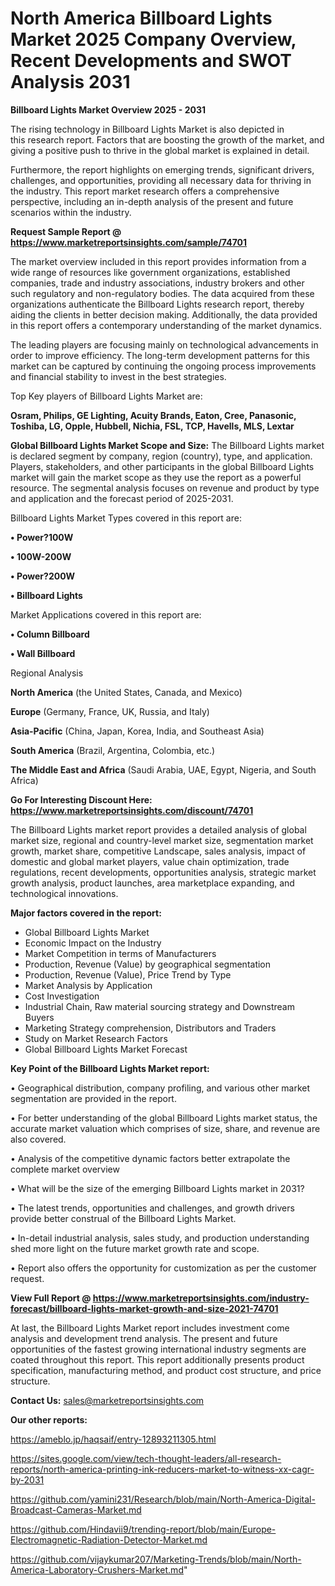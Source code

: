 # North America Billboard Lights Market 2025 Company Overview, Recent Developments and SWOT Analysis 2031

<Strong> Billboard Lights Market Overview 2025 - 2031</strong>

The rising technology in Billboard Lights Market is also depicted in this research report. Factors that are boosting the growth of the market, and giving a positive push to thrive in the global market is explained in detail.

Furthermore, the report highlights on emerging trends, significant drivers, challenges, and opportunities, providing all necessary data for thriving in the industry. This report market research offers a comprehensive perspective, including an in-depth analysis of the present and future scenarios within the industry.

<strong>Request Sample Report @ <a href=https://www.marketreportsinsights.com/sample/74701>https://www.marketreportsinsights.com/sample/74701</a></strong>

The market overview included in this report provides information from a wide range of resources like government organizations, established companies, trade and industry associations, industry brokers and other such regulatory and non-regulatory bodies. The data acquired from these organizations authenticate the Billboard Lights research report, thereby aiding the clients in better decision making. Additionally, the data provided in this report offers a contemporary understanding of the market dynamics.

The leading players are focusing mainly on technological advancements in order to improve efficiency. The long-term development patterns for this market can be captured by continuing the ongoing process improvements and financial stability to invest in the best strategies.

Top Key players of Billboard Lights Market are:

<strong>Osram, Philips, GE Lighting, Acuity Brands, Eaton, Cree, Panasonic, Toshiba, LG, Opple, Hubbell, Nichia, FSL, TCP, Havells, MLS, Lextar</strong>

<strong><b>Global Billboard Lights Market Scope and Size:</b></strong>
The Billboard Lights market is declared segment by company, region (country), type, and application. Players, stakeholders, and other participants in the global Billboard Lights market will gain the market scope as they use the report as a powerful resource. The segmental analysis focuses on revenue and product by type and application and the forecast period of 2025-2031.

Billboard Lights Market Types covered in this report are:

<strong>• Power?100W

• 100W-200W

• Power?200W

• Billboard Lights</strong>

Market Applications covered in this report are:

<strong>• Column Billboard

• Wall Billboard</strong> 

Regional Analysis

<strong>North America</strong> (the United States, Canada, and Mexico)

<strong>Europe</strong> (Germany, France, UK, Russia, and Italy)

<strong>Asia-Pacific</strong> (China, Japan, Korea, India, and Southeast Asia)

<strong>South America</strong> (Brazil, Argentina, Colombia, etc.)

<strong>The Middle East and Africa</strong> (Saudi Arabia, UAE, Egypt, Nigeria, and South Africa)

<strong>Go For Interesting Discount Here: <a href=https://www.marketreportsinsights.com/discount/74701>https://www.marketreportsinsights.com/discount/74701</a></strong>

The Billboard Lights market report provides a detailed analysis of global market size, regional and country-level market size, segmentation market growth, market share, competitive Landscape, sales analysis, impact of domestic and global market players, value chain optimization, trade regulations, recent developments, opportunities analysis, strategic market growth analysis, product launches, area marketplace expanding, and technological innovations.

<strong><b>Major factors covered in the report:</b></strong>
<ul>
  <li>Global Billboard Lights Market </li>
  <li>Economic Impact on the Industry</li>
  <li>Market Competition in terms of Manufacturers</li>
  <li>Production, Revenue (Value) by geographical segmentation</li>
  <li>Production, Revenue (Value), Price Trend by Type</li>
  <li>Market Analysis by Application</li>
  <li>Cost Investigation</li>
  <li>Industrial Chain, Raw material sourcing strategy and Downstream Buyers</li>
  <li>Marketing Strategy comprehension, Distributors and Traders</li>
  <li>Study on Market Research Factors</li>
  <li>Global Billboard Lights Market Forecast</li>
</ul>

<strong><b>Key Point of the Billboard Lights Market report:</b></strong>

• Geographical distribution, company profiling, and various other market segmentation are provided in the report.

• For better understanding of the global Billboard Lights market status, the accurate market valuation which comprises of size, share, and revenue are also covered.

• Analysis of the competitive dynamic factors better extrapolate the complete market overview

• What will be the size of the emerging Billboard Lights market in 2031?

• The latest trends, opportunities and challenges, and growth drivers provide better construal of the Billboard Lights Market.

• In-detail industrial analysis, sales study, and production understanding shed more light on the future market growth rate and scope.

• Report also offers the opportunity for customization as per the customer request.

<strong><b>View Full Report @ <a href=https://www.marketreportsinsights.com/industry-forecast/billboard-lights-market-growth-and-size-2021-74701>https://www.marketreportsinsights.com/industry-forecast/billboard-lights-market-growth-and-size-2021-74701</a></b></strong>


At last, the Billboard Lights Market report includes investment come analysis and development trend analysis. The present and future opportunities of the fastest growing international industry segments are coated throughout this report. This report additionally presents product specification, manufacturing method, and product cost structure, and price structure.

<strong>Contact Us:</strong>
sales@marketreportsinsights.com

<strong>Our other reports:</strong>

<a href=https://ameblo.jp/haqsaif/entry-12893211305.html>https://ameblo.jp/haqsaif/entry-12893211305.html</a>

<a href=https://sites.google.com/view/tech-thought-leaders/all-research-reports/north-america-printing-ink-reducers-market-to-witness-xx-cagr-by-2031>https://sites.google.com/view/tech-thought-leaders/all-research-reports/north-america-printing-ink-reducers-market-to-witness-xx-cagr-by-2031</a>

<a href=https://github.com/yamini231/Research/blob/main/North-America-Digital-Broadcast-Cameras-Market.md>https://github.com/yamini231/Research/blob/main/North-America-Digital-Broadcast-Cameras-Market.md</a>

<a href=https://github.com/Hindavii9/trending-report/blob/main/Europe-Electromagnetic-Radiation-Detector-Market.md>https://github.com/Hindavii9/trending-report/blob/main/Europe-Electromagnetic-Radiation-Detector-Market.md</a>

<a href=https://github.com/vijaykumar207/Marketing-Trends/blob/main/North-America-Laboratory-Crushers-Market.md>https://github.com/vijaykumar207/Marketing-Trends/blob/main/North-America-Laboratory-Crushers-Market.md</a>"
